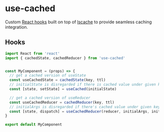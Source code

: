 # use-cached

Custom [React hooks](https://reactjs.org/docs/hooks-custom.html) built on top of [lscache](https://github.com/pamelafox/lscache) to provide seamless caching integration.

## Hooks

```jsx
import React from 'react'
import { cachedState, cachedReducer } from 'use-cached'


const MyComponent = (props) => {
  // get a cached version of useState
  const useCachedState = cachedState(key, ttl)
  // initialState is disregarded if there is cached value under given key
  const [state, setState] = useCached(initialState)

  // get a cached version of useReducer
  const useCachedReducer = cachedReducer(key, ttl)
  // initialArgs is disregarded if there's cached value under given key
  const [state, dispatch] = useCachedReducer(reducer, initialArgs, init)
}

export default MyComponent
```

